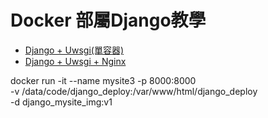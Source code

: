 # Docker 部屬Django教學

- [Django + Uwsgi(單容器)](https://zhuanlan.zhihu.com/p/141976805)
- [Django + Uwsgi + Nginx](https://blog.csdn.net/weixin_42134789/article/details/106205182)

docker run -it --name mysite3 -p 8000:8000 \
    -v /data/code/django_deploy:/var/www/html/django_deploy \
    -d django_mysite_img:v1

